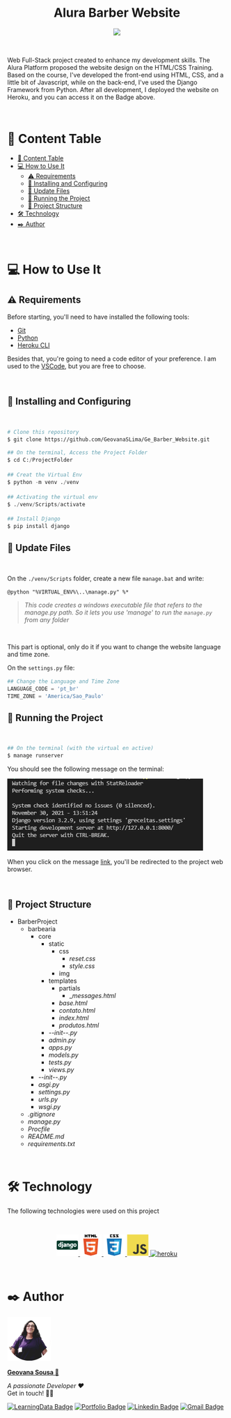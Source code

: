 <h1 align="center">Alura Barber Website</h1>

<p align="center"><a href="https://ge-barbearia-alura.herokuapp.com"><img src="https://img.shields.io/static/v1?label=&message=Live_Demo&color=FC5C65&style=for-the-badge&logo=heroku" style="align-items:center"/></a></p>

<br>

Web Full-Stack project created to enhance my development skills. The Alura Platform proposed the website design on the HTML/CSS Training. Based on the course, I've developed the front-end using HTML, CSS, and a little bit of Javascript, while on the back-end, I've used the Django Framework from Python.
After all development, I deployed the website on Heroku, and you can access it on the Badge above.

</br>

# 🏁 Content Table

- [🏁 Content Table](#-content-table)
- [💻 How to Use It](#-how-to-use-it)
  - [⚠️ Requirements](#️-requirements)
  - [🔨 Installing and Configuring](#-installing-and-configuring)
  - [📄 Update Files](#-update-files)
  - [🚩 Running the Project](#-running-the-project)
  - [📝 Project Structure](#-project-structure)
- [🛠 Technology](#-technology)
- [✒️ Author](#️-author)


</br>

# 💻 How to Use It

## ⚠️ Requirements
Before starting, you'll need to have installed the following tools:

* [Git](https://git-scm.com)
* [Python](https://www.python.org/)
* [Heroku CLI](https://devcenter.heroku.com/articles/heroku-cli)

Besides that, you're going to need a code editor of your preference. I am used to the [VSCode](https://code.visualstudio.com/), but you are free to choose.

</br>

## 🔨 Installing and Configuring
</br>

```bash
# Clone this repository
$ git clone https://github.com/GeovanaSLima/Ge_Barber_Website.git
```

```python
## On the terminal, Access the Project Folder
$ cd C:/ProjectFolder

## Creat the Virtual Env
$ python -m venv ./venv       

## Activating the virtual env
$ ./venv/Scripts/activate    

## Install Django
$ pip install django          
```

## 📄 Update Files
</br>

On the ```./venv/Scripts``` folder, create a new file ```manage.bat``` and write:
```
@python "%VIRTUAL_ENV%\..\manage.py" %*
```

>_This code creates a windows executable file that refers to the manage.py path. So it lets you use 'manage' to run the ```manage.py``` from any folder_

</br>

This part is optional, only do it if you want to change the website language and time zone.

On the ```settings.py``` file:
```python
## Change the Language and Time Zone
LANGUAGE_CODE = 'pt_br'
TIME_ZONE = 'America/Sao_Paulo'
```

## 🚩 Running the Project
</br>

```python
## On the terminal (with the virtual en active)
$ manage runserver 
```

You should see the following message on the terminal:

<img src="https://raw.githubusercontent.com/GeovanaSLima/Ge_Recipes_Website/main/runserver.PNG">

</br>

When you click on the message [link](http://127.0.0.1:8000/), you'll be redirected to the project web browser.

</br>

## 📝 Project Structure
- BarberProject
  - barbearia
    - core
      - static
        - css
          - _reset.css_
          - _style.css_
        - img
      - templates
        - partials
          - __messages.html_
        - _base.html_
        - _contato.html_
        - _index.html_
        - _produtos.html_
      - _--init--.py_
      - _admin.py_
      - _apps.py_
      - _models.py_
      - _tests.py_
      - _views.py_
    - _--init--.py_
    - _asgi.py_
    - _settings.py_
    - _urls.py_
    - _wsgi.py_
  - _.gitignore_
  - _manage.py_
  - _Procfile_
  - _README.md_
  - _requirements.txt_


</br>

# 🛠 Technology

The following technologies were used on this project

</br>

<p align="center">
<a href="https://www.djangoproject.com/" target="_blank"> <img src="https://raw.githubusercontent.com/devicons/devicon/master/icons/django/django-original.svg" alt="django" width="50" height="50"/> </a><a href="https://www.w3.org/html/" target="_blank"> <img src="https://raw.githubusercontent.com/devicons/devicon/master/icons/html5/html5-original-wordmark.svg" alt="html5" width="50" height="50"/> </a><a href="https://www.w3schools.com/css/" target="_blank"> <img src="https://raw.githubusercontent.com/devicons/devicon/master/icons/css3/css3-original-wordmark.svg" alt="css3" width="50" height="50"/> </a><a href="https://developer.mozilla.org/en-US/docs/Web/JavaScript" target="_blank"> <img src="https://raw.githubusercontent.com/devicons/devicon/master/icons/javascript/javascript-original.svg" alt="javascript" width="50" height="50"/> </a><a href="https://www.postgresql.org" target="_blank"> <img src="https://www.vectorlogo.zone/logos/heroku/heroku-icon.svg" alt="heroku" width="50" height="50"/> </a>

</p>

</br>

# ✒️ Author

<a href="https://learningdata.dev/sobre">  
 <img src="https://raw.githubusercontent.com/GeovanaSLima/GeovanaSLima/main/GitProfile.png" alt="Geovana Sousa"/>
  <p><b>Geovana Sousa 🚀</b></p></a>
<p><i>A passionate Developer ❤️</i></br>
   Get in touch! 👋🏽</p>


[![LearningData Badge](https://img.shields.io/badge/-LearningData-%23FC5C65?style=&logo=ghost)](https://learningdata.dev)
[![Portfolio Badge](https://img.shields.io/badge/-Portfolio-%238390A2?style=&logo=adobe)](https://geovanasousa.com)
[![Linkedin Badge](https://img.shields.io/badge/-Geovana-blue?style=&logo=Linkedin&logoColor=white&link=https://www.linkedin.com/in/geovana--sousa/)](https://www.linkedin.com/in/geovana--sousa/) 
[![Gmail Badge](https://img.shields.io/badge/-geovanasslima-c14438?style=&logo=Gmail&logoColor=white&link=mailto:geovanasslima@gmail.com)](mailto:geovanasslima@gmail.com)
